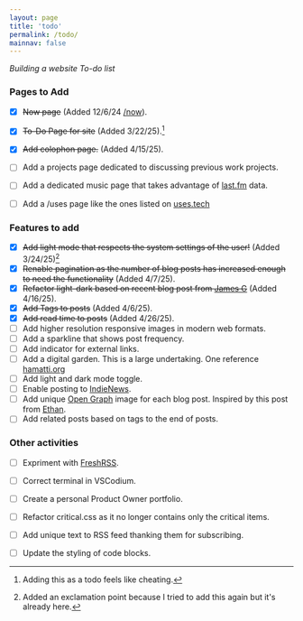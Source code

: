 ```yaml
---
layout: page
title: 'todo'
permalink: /todo/
mainnav: false
---
```


_Building a website To-do list_

### Pages to Add
- [X]  ~~Now page~~ (Added 12/6/24 [/now]).
- [X]  ~~To-Do Page for site~~ (Added 3/22/25).[^1]
- [X] ~~Add colophon page.~~ (Added 4/15/25).
- [ ] Add a projects page dedicated to discussing previous work projects.
- [ ] Add a dedicated music page that takes advantage of [last.fm] data.
- [ ] Add a /uses page like the ones listed on [uses.tech]


### Features to add
- [X]  ~~Add light mode that respects the system settings of the user!~~ (Added 3/24/25)[^2]
- [X]  ~~Renable pagination as the number of blog posts has increased enough to need the functionality~~ (Added 4/7/25).
- [X] ~~Refactor light-dark based on recent blog post from [James G]~~ (Added 4/16/25).
- [X] ~~Add Tags to posts~~ (Added 4/6/25).
- [X] ~~Add read time to posts~~ (Added 4/26/25).
- [ ] Add higher resolution responsive images in modern web formats.
- [ ] Add a sparkline that shows post frequency.
- [ ] Add indicator for external links.
- [ ] Add a digital garden. This is a large undertaking. One reference [hamatti.org]
- [ ] Add light and dark mode toggle.
- [ ] Enable posting to [IndieNews].
- [ ] Add unique [Open Graph] image for each blog post. Inspired by this post from [Ethan].
- [ ] Add related posts based on tags to the end of posts.

### Other activities
- [ ] Expriment with [FreshRSS].
- [ ] Correct terminal in VSCodium.
- [ ] Create a personal Product Owner portfolio.
- [ ] Refactor critical.css as it no longer contains only the critical items.
- [ ] Add unique text to RSS feed thanking them for subscribing.
- [ ] Update the styling of code blocks.
 

[/now]: /now
[last.fm]: https://last.fm
[James G]: https://jamesg.blog/2025/04/03/light-dark-root
[FreshRSS]: https://www.freshrss.org/
[hamatti.org]: notes.hamatti.org
[IndieNews]: https://news.indieweb.org/how-to-submit-a-post
[uses.tech]: https://uses.tech/
[Open Graph]: https://ogp.me/
[Ethan]: https://ethanmarcotte.com/wrote/magick-images/

[^1]: Adding this as a todo feels like cheating.
[^2]: Added an exclamation point because I tried to add this again but it's already here.